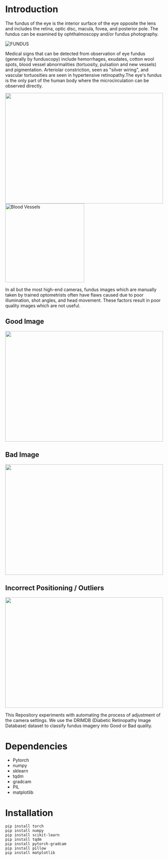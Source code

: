 # Introduction
The fundus of the eye is the interior surface of the eye opposite the lens and includes the retina, optic disc, macula, fovea, and posterior pole.
The fundus can be examined by ophthalmoscopy and/or fundus photography.

![FUNDUS](https://user-images.githubusercontent.com/43778095/85285966-6ed5c000-b4af-11ea-821d-7fd6964ada3d.png)

Medical signs that can be detected from observation of eye fundus (generally by funduscopy) include hemorrhages, exudates, cotton wool spots, 
blood vessel abnormalities (tortuosity, pulsation and new vessels) and pigmentation. Arteriolar constriction, seen as "silver wiring", and vascular 
tortuosities are seen in hypertensive retinopathy.The eye's fundus is the only part of the human body where the microcirculation can be observed directly. 

<img src="https://user-images.githubusercontent.com/43778095/85285964-6da49300-b4af-11ea-9ab8-59921b04ba63.png" width="500" height="350" tiile = "Anatomy">  <img src="https://user-images.githubusercontent.com/43778095/85285959-6c736600-b4af-11ea-9a4e-295d3daf1d61.png" width="250" height="250" title = "Blood Vessels">

In all but the most high-end cameras, fundus images which are manually taken by trained optometrists often have flaws caused due to poor illumination, shot angles,
and head movement. These factors result in poor quality images which are not useful.

## Good Image
<img src="https://user-images.githubusercontent.com/43778095/85287655-3be0fb80-b4b2-11ea-9f3f-548c954cba47.jpg" width="500" height="350">

## Bad Image
<img src="https://user-images.githubusercontent.com/43778095/85287697-469b9080-b4b2-11ea-85d9-a86728053b7d.jpg" width="500" height="350">

## Incorrect Positioning / Outliers
<img src="https://user-images.githubusercontent.com/43778095/85287721-51562580-b4b2-11ea-8e85-5b42240cd3f3.jpg" width="500" height="350">

This Repository experiments with automating the process of adjustment of the camera settings. 
We use the DRIMDB (Diabetic Retinopathy Image Database) dataset to classify fundus imagery into Good or Bad quality.

# Dependencies
  - Pytorch
  - numpy
  - sklearn
  - tqdm
  - gradcam
  - PIL
  - matplotlib
  
# Installation
  ```
  pip install torch
  pip install numpy
  pip install scikit-learn
  pip install tqdm
  pip install pytorch-gradcam
  pip install pillow
  pip install matplotlib
  ```
